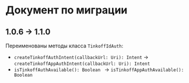 # Документ по миграции

## 1.0.6 -> 1.1.0

Переименованы методы класса `TinkoffIdAuth`:
- `createTinkoffAuthIntent(callbackUrl: Uri): Intent` -> `createTinkoffAppAuthIntent(callbackUrl: Uri): Intent`
- `isTinkoffAuthAvailable(): Boolean ` -> `isTinkoffAppAuthAvailable(): Boolean `
